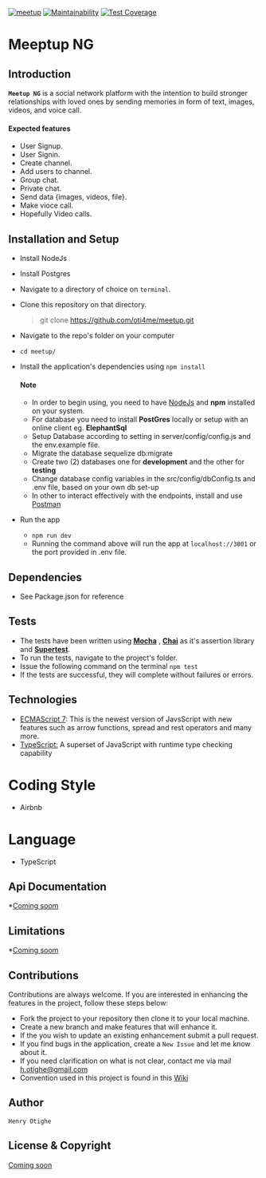 [![meetup](https://circleci.com/gh/oti4me/meetup.svg?style=shield)](https://app.circleci.com/pipelines/github/oti4me/meetup)
[![Maintainability](https://api.codeclimate.com/v1/badges/1c3d83b43f7896d14847/maintainability)](https://codeclimate.com/github/oti4me/meetup/maintainability)
[![Test Coverage](https://api.codeclimate.com/v1/badges/1c3d83b43f7896d14847/test_coverage)](https://codeclimate.com/github/oti4me/meetup/test_coverage)

# Meeptup NG

## Introduction

**`Meetup NG`** is a social network platform with the intention to build stronger relationships with loved ones by sending memories in form of text, images, videos, and voice call.

#### Expected features

- User Signup.
- User Signin.
- Create channel.
- Add users to channel.
- Group chat.
- Private chat.
- Send data {images, videos, file}.
- Make vioce call.
- Hopefully Video calls.

## Installation and Setup

- Install NodeJs
- Install Postgres
- Navigate to a directory of choice on `terminal`.
- Clone this repository on that directory.

  > git clone https://github.com/oti4me/meetup.git

- Navigate to the repo's folder on your computer
- `cd meetup/`
- Install the application's dependencies using `npm install`

  #### Note

  - In order to begin using, you need to have [NodeJs](https://nodejs.org) and **npm** installed on your system.
  - For database you need to install **PostGres** locally or setup with an online client eg. **ElephantSql**
  - Setup Database according to setting in server/config/config.js and the env.example file.
  - Migrate the database sequelize db:migrate
  - Create two (2) databases one for **development** and the other for **testing**
  - Change database config variables in the src/config/dbConfig.ts and .env file, based on your own db set-up
  - In other to interact effectively with the endpoints, install and use [Postman](https://www.getpostman.com/)

- Run the app
  - `npm run dev`
  - Running the command above will run the app at `localhost://3001` or the port provided in .env file.

## Dependencies

- See Package.json for reference

## Tests

- The tests have been written using **[Mocha](https://www.npmjs.com/package/mocha)** , **[Chai](https://www.npmjs.com/package/chai)** as it's assertion library and **[Supertest](https://www.npmjs.com/package/supertest)**.
- To run the tests, navigate to the project's folder.
- Issue the following command on the terminal `npm test`
- If the tests are successful, they will complete without failures or errors.

## Technologies

- [ECMAScript 7](http://es7-features.org/): This is the newest version of JavsScript with new features such as arrow functions, spread and rest operators and many more.
- [TypeScript:](https://www.typescriptlang.org/) A superset of JavaScript with runtime type checking capability

# Coding Style

- Airbnb

# Language

- TypeScript

## Api Documentation

\*[Coming soom]()

## Limitations

\*[Coming soom]()

## Contributions

Contributions are always welcome. If you are interested in enhancing the features in the project, follow these steps below:

- Fork the project to your repository then clone it to your local machine.
- Create a new branch and make features that will enhance it.
- If the you wish to update an existing enhancement submit a pull request.
- If you find bugs in the application, create a `New Issue` and let me know about it.
- If you need clarification on what is not clear, contact me via mail [h.otighe@gmail.com](mailto:h.otighe@gmail.com)
- Convention used in this project is found in this [Wiki](https://github.com/oti4me/meetup/wiki)

## Author

    Henry Otighe

## License & Copyright

[Coming soon]()
